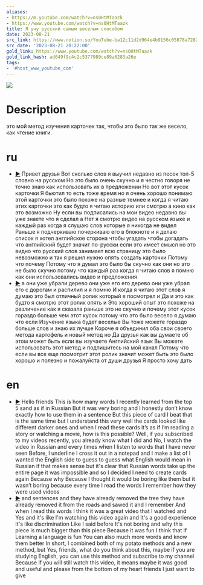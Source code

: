 ```yaml
---
aliases:
- https://m.youtube.com/watch?v=ns0HtMTaazk
- https://www.youtube.com/watch?v=ns0HtMTaazk
title: Я учу русский самым веселым способом
date: 2023-08-21
src_link: https://www.notion.so/YouTube-ba12c11d2d964e4b9156c05878a72822
src_date: '2023-08-21 20:22:00'
gold_link: https://www.youtube.com/watch?v=ns0HtMTaazk
gold_link_hash: ad649f9c4c2c5377989ce89a6283a26e
tags:
- '#host_www_youtube_com'
---
```


![](https://www.youtube.com/watch?v=ns0HtMTaazk) 
# Description 
это мой метод изучения карточек так, чтобы это было так же весело, как чтение книги.
# ru
 - ~~[▶](https://www.youtube.com/watch?v=ns0HtMTaazk&t=0)~~  Привет друзья Вот сколько слов я выучил недавно из песок топ-5 словно на русском Но это было очень скучно и я честно говоря не точно знаю как использовать их в предложении Но вот этот кусок карточки Я бьютил то есть тоже время но я очень хорошо понимаю этой карточки это было похоже на разные темнее и когда я читаю этих карточки это как будто я читаю историю или смотрю а кино как это возможно Ну если вы подписались на мои видео недавно вы уже знаете что я сделал а Нет я смотрю видео на русском языке и каждый раз когда я слушаю слов которые я никогда не видел Раньше я подчеркиваю почеркиваю его в блокноте и я делаю список я хотел английское сторона чтобы угадать чтобы догадать что английский будет значит по-русски если это имеет смысл но это видно что русский слов занимает всю страницу это было невозможно и так я решил нужно опять создать карточки Потому что почему Потому что я думал это было бы скучно как они но это не было скучно потому что каждый раз когда я читаю слов я помню как они использовались видео и предложения 
 - ~~[▶](https://www.youtube.com/watch?v=ns0HtMTaazk&t=141)~~  а они уже убрали дерево они уже его его дерево они уже убрал его с дорогам и распилил и я помню И когда я читаю этот слов я думаю это был отличный ролик который я посмотрел и Да и это как будто я смотрю этот ролик опять и Это хороший опыт это похоже на различение как я сказала раньше это не скучно и почему этот кусок гораздо больше чем этот кусок потому что это было весело я думаю что если Изучение языка будет веселые Вы тоже можете гораздо больше слов и знаю их лучше Короче я объединил оба свои своего метода картофель и новый метод но Да друзья как вы думаете об этом может быть если вы изучаете Английский язык Вы можете использовать этот метод и подпишитесь на мой канал Потому что если вы все еще посмотрит этот ролик значит может быть это было хорошо и полезно и пожалуйста от души друзья Я просто хочу дать 
# en
 - ~~[▶](https://www.youtube.com/watch?v=ns0HtMTaazk&t=0)~~  Hello friends This is how many words I recently learned from the top 5 sand as if in Russian But it was very boring and I honestly don’t know exactly how to use them in a sentence But this piece of card I beat that is the same time but I understand this very well  the cards looked like different darker ones and when I read these cards it’s as if I’m reading a story or watching a movie, how is this possible? Well, if you subscribed to my videos recently, you already know what I did and No, I watch the video in Russian and every  times when I listen to words that I have never seen Before, I underline I cross it out in a notepad and I make a list of I wanted the English side to guess to guess what English would mean in Russian if that makes sense but it's clear that  Russian words take up the entire page it was impossible and so I decided I need to create cards again Because why Because I thought it would be boring like them but it wasn’t boring because every time I read the words I remember how they were used videos 
 - ~~[▶](https://www.youtube.com/watch?v=ns0HtMTaazk&t=126)~~  and sentences and they have already removed the tree they have already removed it from the roads and sawed it and I remember And when I read this words I think it was a great video that I watched and Yes and it's like I'm watching this video again and It's a good experience It's like discrimination Like I said before It's not boring and why this piece is much bigger than this piece Because it was fun I think that if Learning a language is fun You can also much  more words and know them better In short, I combined both of my potato methods and a new method, but Yes, friends, what do you think about this, maybe if you are studying English, you can use this method and subscribe to my channel Because if you  will still watch this video, it means maybe it was good and useful and please from the bottom of my heart friends I just want to give
